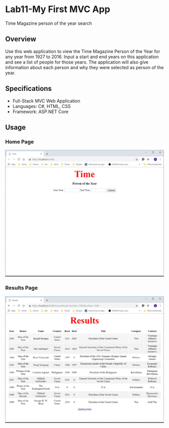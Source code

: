 # Lab11-My First MVC App
Time Magazine person of the year search

## Overview
Use this web application to view the Time Magazine Person of the Year for any year from 1927 to 2016. Input a start and end years on this application and see a list of people for those years. The application will also give information about each person and why they were selected as person of the year.

## Specifications
- Full-Stack MVC Web Application
- Languages: C#, HTML, CSS
- Framework: ASP.NET Core

## Usage
### Home Page
![Home Page](assets/home-page.png)

### Results Page
![Results Page](assets/results-page.png)


